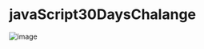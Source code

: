 # javaScript30DaysChalange
![image](https://github.com/user-attachments/assets/4af333c1-6e21-428f-bd8d-ab1711a72e8c)
